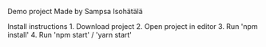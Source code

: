 Demo project
Made by Sampsa Isohätälä

Install instructions 1. Download project 2. Open project in editor 3. Run 'npm install' 4. Run 'npm start' / 'yarn start'
